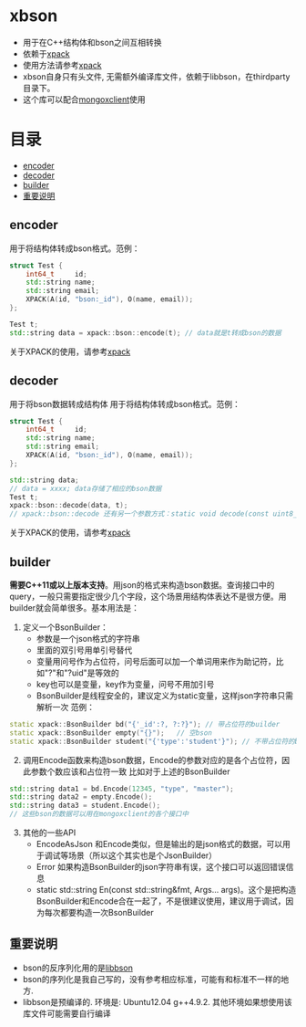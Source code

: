 # xbson
* 用于在C++结构体和bson之间互相转换
* 依赖于[xpack](https://github.com/xyz347/xpack)
* 使用方法请参考[xpack](https://github.com/xyz347/xpack)
* xbson自身只有头文件, 无需额外编译库文件，依赖于libbson，在thirdparty目录下。
* 这个库可以配合[mongoxclient](https://github.com/xyz347/mongoxclient)使用

# 目录
- [encoder](#encoder)
- [decoder](#decoder)
- [builder](#builder)
- [重要说明](#重要说明)

## encoder
用于将结构体转成bson格式。范例：
```C++
struct Test {
	int64_t     id;
	std::string name;
	std::string email;
	XPACK(A(id, "bson:_id"), O(name, email));
};

Test t;
std::string data = xpack::bson::encode(t); // data就是t转成bson的数据
```
关于XPACK的使用，请参考[xpack](https://github.com/xyz347/xpack)

## decoder
用于将bson数据转成结构体
用于将结构体转成bson格式。范例：
```C++
struct Test {
	int64_t     id;
	std::string name;
	std::string email;
	XPACK(A(id, "bson:_id"), O(name, email));
};

std::string data;
// data = xxxx; data存储了相应的bson数据
Test t;
xpack::bson::decode(data, t);
// xpack::bson::decode 还有另一个参数方式：static void decode(const uint8_t* data, size_t len, T &val)
```
关于XPACK的使用，请参考[xpack](https://github.com/xyz347/xpack)

## builder
**需要C++11或以上版本支持**。用json的格式来构造bson数据。查询接口中的query，一般只需要指定很少几个字段，这个场景用结构体表达不是很方便。用builder就会简单很多。基本用法是：
1. 定义一个BsonBuilder：
	- 参数是一个json格式的字符串
	- 里面的双引号用单引号替代
	- 变量用问号作为占位符，问号后面可以加一个单词用来作为助记符，比如"?"和"?uid"是等效的
	- key也可以是变量，key作为变量，问号不用加引号
	- BsonBuilder是线程安全的，建议定义为static变量，这样json字符串只需解析一次
范例：
```C++
static xpack::BsonBuilder bd("{'_id':?, ?:?}"); // 带占位符的builder
static xpack::BsonBuilder empty("{}");   // 空bson
static xpack::BsonBuilder student("{'type':'student'}"); // 不带占位符的builder
```

2. 调用Encode函数来构造bson数据，Encode的参数对应的是各个占位符，因此参数个数应该和占位符一致
比如对于上述的BsonBuilder
```C++
std::string data1 = bd.Encode(12345, "type", "master");
std::string data2 = empty.Encode();
std::string data3 = student.Encode();
// 这些bson的数据可以用在mongoxclient的各个接口中
```

3. 其他的一些API
	- EncodeAsJson 和Encode类似，但是输出的是json格式的数据，可以用于调试等场景（所以这个其实也是个JsonBuilder）
	- Error 如果构造BsonBuilder的json字符串有误，这个接口可以返回错误信息
	- static std::string En(const std::string&fmt, Args... args)。这个是把构造BsonBuilder和Encode合在一起了，不是很建议使用，建议用于调试，因为每次都要构造一次BsonBuilder


## 重要说明
- bson的反序列化用的是[libbson](https://github.com/mongodb/libbson/tree/1.0.0)
- bson的序列化是我自己写的，没有参考相应标准，可能有和标准不一样的地方.
- libbson是预编译的. 环境是: Ubuntu12.04 g++4.9.2. 其他环境如果想使用该库文件可能需要自行编译
